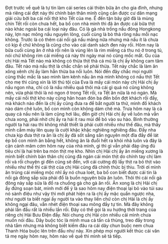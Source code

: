 Đợt trước về quê là tự tin làm cái series cải thiện bữa ăn cho gia đình, nhưng mà riêng cái đợt này thì chính bản thân mình cũng cần được cư dân mạng giải cứu bởi ba cái nồi thịt kho Tết của mẹ. Ế đến tận bây giờ đã là mùng chín Tết rồi còn chưa hết, ba bố con nhà mình thì đã ăn được cái bữa thịt nào khác ngoài ba cái loại này đâu. Có là gà nhà trồng nấu đông Hongkong này, lợn nạc mông nấu nguyên lông, cuối cùng là bò thả rông nấu mỗi nạc không. Trước là có thêm cái nồi gà nấu măng nữa nhưng mà nấu ít là chưa có kịp ế chứ không là cũng cho vào cái danh sách đen này rồi. Hôm nay là bữa cuối cùng ăn ở nhà rồi nên là vùng lên là rim miếng cá thu nó ở trong tủ, nói chứ không rim cái miếng cá này thì ngày mai nó cũng mốc mất. Gu của chị Hải mà Tết nào mà không có thừa thịt thà cá mú là chị ấy không cam tâm đâu. Tết nào mà nấu thịt là chắc chắn sẽ phải thừa. Tết này chắc là làm ăn xông xênh chị ấy làm hẳn thừa ba nồi luôn. Nói đến đây chắc mọi người cũng thắc mắc là sao mình làm kênh nấu ăn mà mình không có nấu thịt Tết cho mẹ thì cũng xin là lời thú tội của Eva là mấy cái món này chị Hải chị ấy nấu ngon nha, chỉ có là nấu nhiều quá thôi mà cái gì quá nó cũng không nên, vừa phải thôi là nó ngon ở trong Tết rồi, ra Tết ăn nữa là nó ngán. Mà mấy cái nồi thịt kho này cũng hân hoan đón ba đến bốn đợt khách rồi đấy, mà khách nào đến là chị ấy cũng đưa ra để bắt người ta thử, mình đố khách nào dám chê luôn, bố con mình còn không dám chê mà. Trưa hôm nay là cả quay cả nấu nên là làm cũng hơi lâu, đến giờ chị Hải chị ấy về luôn mà vẫn chưa xong, phải nhờ chị ấy ra hái ít rau mùi để bỏ vào su hào. Bình thường người ta hái rau thì không nhất thiết là phải cười nhiều như thế đâu, mà thấy mình cầm máy lên quay là cười khậc khậc nghiêng nghiêng đâu. Đấy nha chưa kịp đưa thịt ra ăn là chị ấy đã sốt sắng sắn nguyên một đĩa đầy để lát ép bố con mình ăn bằng hết, không ăn là đuổi hết ra khỏi nhà luôn và đây là cận cảnh mâm cơm hôm nay của nhà mình, gì thì gì vẫn phải đáp ứng đủ tiêu chí là hai trên ba món thịt mẹ kho. Nhìn chị Hải chị ấy ăn miếng xương là mình biết chính bản thân chị cũng đã ngán cái món thịt do chính tay chị làm rồi và rồi chuyện gì đến cũng sẽ đến, với cái cường độ lấy thịt ra bỏ thịt vào nhiều như thế thì cái thịt của chị Hải cũng đã chính thức bị thiu. Trời ơi mình ăn trúng cái miếng mộc nhĩ ấy nó chua loét, ba bố con biết được cái tin là nồi gà đông sắp sửa phải đổ là buồn nguyên bữa ăn luôn. Thôi thì cái nồi gà đông này sắp sửa là đổ ra chuồng gà cho gà ăn rồi. Ăn xong là chị Hải chị ấy đứng soạn bát, mình mới để ý là sao hôm nay điện thoại lại bỏ vào túi sau nó sành điệu như vậy thì mới phát hiện ra là chị ấy mặc quần ngược nha, như người ta biết ngại ấy người ta vào thay liền chứ còn chị Hải là chị ấy không ngại đâu, vẫn nhét điện thoại sau mông đầy tự tin. Mà đây không phải lần đầu rất là nhiều lần rồi. Đây có thể gọi là xu hướng thời trang của riêng chị Hải Bưu Điện đấy. Nói chung chị Hải còn nhiều cái mình chưa muốn nói đâu. Dây buộc tóc là mình mua cả tấn cả thùng, treo đầy trong nhà tắm nhưng mà không biết kiếm đâu ra cái dây chun buộc nem chua Thanh Hóa buộc lên trên đầu như này. Xin phép mọi người kết thúc cái văn tả mẹ ngày hôm nay, hôm nào về quê thì mình sẽ tả tiếp.